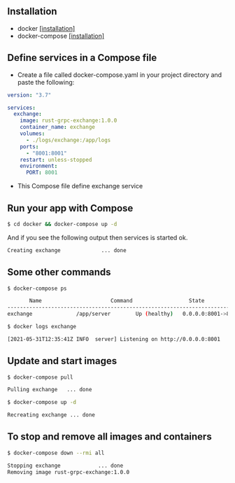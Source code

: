 ## Installation

- docker [[installation]](https://docs.docker.com/get-docker)
- docker-compose [[installation]](https://docs.docker.com/compose/install)

## Define services in a Compose file

- Create a file called docker-compose.yaml in your project directory and paste the following:

```yaml
version: "3.7"

services:
  exchange:
    image: rust-grpc-exchange:1.0.0
    container_name: exchange
    volumes:
      - ./logs/exchange:/app/logs
    ports:
      - "8001:8001"
    restart: unless-stopped
    environment:
      PORT: 8001
```

- This Compose file define exchange service

## Run your app with Compose

```bash
$ cd docker && docker-compose up -d
```

And if you see the following output then services is started ok.
```bash
Creating exchange             ... done
```

## Some other commands

```bash
$ docker-compose ps

       Name                      Command                  State                             Ports                       
------------------------------------------------------------------------------------------------------------------------
exchange              /app/server        Up (healthy)   0.0.0.0:8001->8001/tcp,:::8001->8001/tcp          

$ docker logs exchange

[2021-05-31T12:35:41Z INFO  server] Listening on http://0.0.0.0:8001
```

## Update and start images

```bash
$ docker-compose pull

Pulling exchange   ... done

$ docker-compose up -d 

Recreating exchange ... done
```

## To stop and remove all images and containers

```bash
$ docker-compose down --rmi all

Stopping exchange            ... done
Removing image rust-grpc-exchange:1.0.0
```
